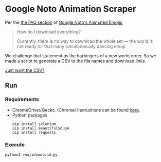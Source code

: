 # Google Noto Animation Scraper

Per the [the FAQ section](https://googlefonts.github.io/noto-emoji-animation/documentation) of [Google Noto's Animated Emojis](https://googlefonts.github.io/noto-emoji-animation/), 
  > How do I download everything?
  >  
  > Currently, there is no way to download the whole set — the world is not ready for that many simultaneously dancing emoji.  

We challenge that statement as the harbingers of a new world order. So we made a script to generate a CSV to the file names and download links.

[Just want the CSV?](emoji-lotties.csv)

## Run

### Requirements

- ChromeDriver/Gecko. (Chrome) Instructions can be found [here](https://pypi.org/project/chromedriver-autoinstaller/).
- Python packages
  ```shell
  pip install selenium
  pip install BeautifulSoup4
  pip install requests
  ```

### Execute

```shell
python3 emojidownload.py
```
